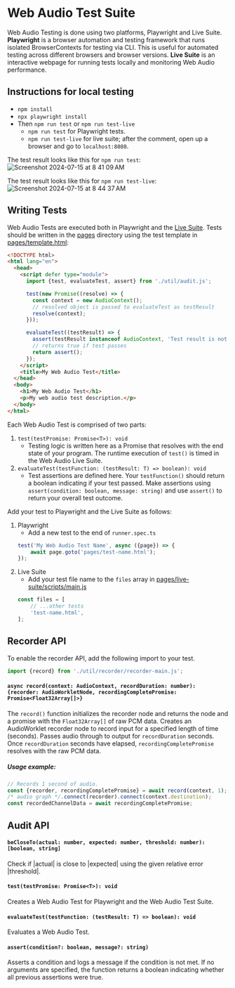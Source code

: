 # Web Audio Test Suite

Web Audio Testing is done using two platforms, Playwright and Live Suite. 
**Playwright** is a browser automation and testing framework that runs isolated 
BrowserContexts for testing via CLI. This is useful for automated testing across
different browsers and browser versions. **Live Suite** is an interactive 
webpage for running tests locally and monitoring Web Audio performance.

## Instructions for local testing

- `npm install`
- `npx playwright install`
- Then `npm run test` or `npm run test-live`
  - `npm run test` for Playwright tests.
  - `npm run test-live` for live suite; after the comment, open up a browser and go to `localhost:8080`.

The test result looks like this for `npm run test`:
![Screenshot 2024-07-15 at 8 41 09 AM](https://github.com/user-attachments/assets/5e83cf71-b14b-4761-9e5e-e9eef775c429)

The test result looks like this for `npm run test-live`:
![Screenshot 2024-07-15 at 8 44 37 AM](https://github.com/user-attachments/assets/aa96989e-733a-48e0-937a-576b2c019523)

## Writing Tests

Web Audio Tests are executed both in Playwright and the [Live Suite](http://localhost:8080). Tests should be written in the [pages](./pages) directory using the test template in [pages/template.html](./pages/template.html):

```html
<!DOCTYPE html>
<html lang="en">
  <head>
    <script defer type="module">
      import {test, evaluateTest, assert} from './util/audit.js';

      test(new Promise((resolve) => {
        const context = new AudioContext();
        // resolved object is passed to evaluateTest as testResult
        resolve(context);
      }));

      evaluateTest((testResult) => {
        assert(testResult instanceof AudioContext, 'Test result is not an instance of AudioContext.');
        // returns true if test passes
        return assert();
      });
    </script>
    <title>My Web Audio Test</title>
  </head>
  <body>
    <h1>My Web Audio Test</h1>
    <p>My web audio test description.</p>
  </body>
</html>
```

Each Web Audio Test is comprised of two parts:
1. `test(testPromise: Promise<T>): void` 
    - Testing logic is written here as a Promise that resolves with the end state of your program. The runtime execution of `test()` is timed in the Web Audio Live Suite.
2. `evaluateTest(testFunction: (testResult: T) => boolean): void`
    - Test assertions are defined here. Your `testFunction()` should return a boolean indicating if your test passed. Make assertions using `assert(condition: boolean, message: string)` and use `assert()` to return your overall test outcome.

Add your test to Playwright and the Live Suite as follows:
1. Playwright
    - Add a new test to the end of `runner.spec.ts`
    ```ts
    test('My Web Audio Test Name', async ({page}) => {
        await page.goto('pages/test-name.html');
    });
    ```
2. Live Suite
    - Add your test file name to the `files` array in [pages/live-suite/scripts/main.js](./pages/live-suite/scripts/main.js)
    ```js
    const files = [
        // ...other tests
        'test-name.html',
    ];
    ```

## Recorder API
To enable the recorder API, add the following import to your test.
```js
import {record} from './util/recorder/recorder-main.js';
```
#### `async record(context: AudioContext, recordDuration: number): {recorder: AudioWorkletNode, recordingCompletePromise: Promise<Float32Array[]>}`
The `record()` function initializes the recorder node and returns the node and a promise with the `Float32Array[]` of raw PCM data. Creates an AudioWorklet recorder node to record input for a specified length of time (seconds). Passes audio through to output for `recordDuration` seconds. Once `recordDuration` seconds have elapsed, `recordingCompletePromise` resolves with the raw PCM data.
##### Usage example:
```js
// Records 1 second of audio.
const {recorder, recordingCompletePromise} = await record(context, 1);
/* audio graph */.connect(recorder).connect(context.destination);
const recordedChannelData = await recordingCompletePromise;
```

## Audit API

#### `beCloseTo(actual: number, expected: number, threshold: number): [boolean, string]`
Check if |actual| is close to |expected| using the given relative error |threshold|.

#### `test(testPromise: Promise<T>): void`
Creates a Web Audio Test for Playwright and the Web Audio Test Suite.

#### `evaluateTest(testFunction: (testResult: T) => boolean): void`
Evaluates a Web Audio Test.

#### `assert(condition?: boolean, message?: string)`
Asserts a condition and logs a message if the condition is not met. If no arguments are specified, the function returns a boolean indicating whether all previous assertions were true.